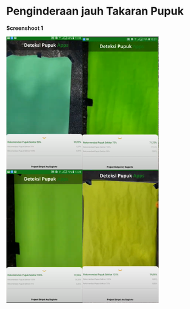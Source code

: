 # Penginderaan jauh Takaran Pupuk 

<p><b>Screenshoot 1</b></p>

<img align="left" src="screenshoot/1s.png" width="200" height="350">
<img align="left" src="screenshoot/2s.png" width="200" height="350">
<img align="left" src="screenshoot/3s.png" width="200" height="350">
<br>
<img align="left" src="screenshoot/4s.png" width="200" height="350">


